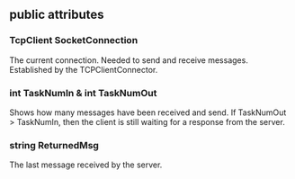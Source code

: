## public attributes
### TcpClient SocketConnection
The current connection. Needed to send and receive messages. Established by the TCPClientConnector.

### int TaskNumIn & int TaskNumOut
Shows how many messages have been received and send. If TaskNumOut > TaskNumIn, then the client is still waiting for a response from the server.

### string ReturnedMsg
The last message received by the server.
